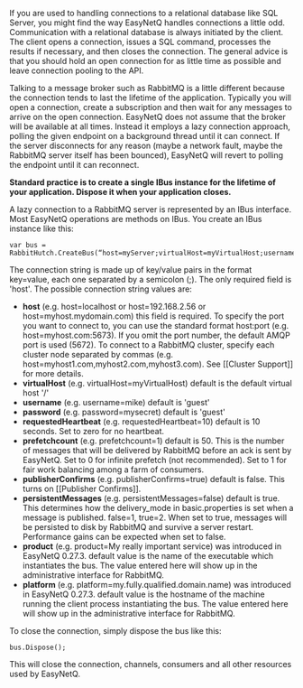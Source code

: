 If you are used to handling connections to a relational database like SQL Server, you might find the way EasyNetQ handles connections a little odd. Communication with a relational database is always initiated by the client. The client opens a connection, issues a SQL command, processes the results if necessary, and then closes the connection. The general advice is that you should hold an open connection for as little time as possible and leave connection pooling to the API. 

Talking to a message broker such as RabbitMQ is a little different because the connection tends to last the lifetime of the application. Typically you will open a connection, create a subscription and then wait for any messages to arrive on the open connection. EasyNetQ does not assume that the broker will be available at all times. Instead it employs a lazy connection approach, polling the given endpoint on a background thread until it can connect. If the server disconnects for any reason (maybe a network fault, maybe the RabbitMQ server itself has been bounced), EasyNetQ will revert to polling the endpoint until it can reconnect.

**Standard practice is to create a single IBus instance for the lifetime of your application. Dispose it when your application closes.**

A lazy connection to a RabbitMQ server is represented by an IBus interface. Most EasyNetQ operations are methods on IBus. You create an IBus instance like this:

    var bus = RabbitHutch.CreateBus(“host=myServer;virtualHost=myVirtualHost;username=mike;password=topsecret”);

The connection string is made up of key/value pairs in the format key=value, each one separated by a semicolon (;). The only required field is 'host'. The possible connection string values are:

* **host** (e.g. host=localhost or host=192.168.2.56 or host=myhost.mydomain.com) this field is required. To specify the port you want to connect to, you can use the standard format host:port (e.g. host=myhost.com:5673). If you omit the port number, the default AMQP port is used (5672). To connect to a RabbitMQ cluster, specify each cluster node separated by commas (e.g. host=myhost1.com,myhost2.com,myhost3.com). See [[Cluster Support]] for more details.
* **virtualHost** (e.g. virtualHost=myVirtualHost) default is the default virtual host '/'
* **username** (e.g. username=mike) default is 'guest'
* **password** (e.g. password=mysecret) default is 'guest'
* **requestedHeartbeat** (e.g. requestedHeartbeat=10) default is 10 seconds. Set to zero for no heartbeat.
* **prefetchcount** (e.g. prefetchcount=1) default is 50. This is the number of messages that will be delivered by RabbitMQ before an ack is sent by EasyNetQ. Set to 0 for infinite prefetch (not recommended). Set to 1 for fair work balancing among a farm of consumers.
* **publisherConfirms** (e.g. publisherConfirms=true) default is false. This turns on [[Publisher Confirms]].
* **persistentMessages** (e.g. persistentMessages=false) default is true. This determines how the delivery_mode in basic.properties is set when a message is published. false=1, true=2. When set to true, messages will be persisted to disk by RabbitMQ and survive a server restart. Performance gains can be expected when set to false.
* **product** (e.g. product=My really important service) was introduced in EasyNetQ 0.27.3. default value is the name of the executable which instantiates the bus. The value entered here will show up in the administrative interface for RabbitMQ. 
* **platform** (e.g. platform=my.fully.qualified.domain.name) was introduced in EasyNetQ 0.27.3. default value is the hostname of the machine running the client process instantiating the bus. The value entered here will show up in the administrative interface for RabbitMQ. 

To close the connection, simply dispose the bus like this:

    bus.Dispose();

This will close the connection, channels, consumers and all other resources used by EasyNetQ.